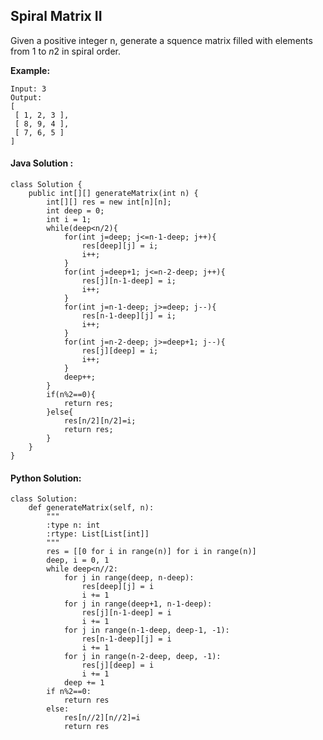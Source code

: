 ## Spiral Matrix II

Given a positive integer n, generate a squence matrix filled with elements from 1 to *n*2 in spiral order.

**Example:**

	Input: 3
	Output:
	[
	 [ 1, 2, 3 ],
	 [ 8, 9, 4 ],
	 [ 7, 6, 5 ]
	]

#### Java Solution :

	class Solution {
	    public int[][] generateMatrix(int n) {       
	        int[][] res = new int[n][n];
	    	int deep = 0;
	    	int i = 1;
	    	while(deep<n/2){
	    		for(int j=deep; j<=n-1-deep; j++){
	    			res[deep][j] = i;
	    			i++;
	    		}
	    		for(int j=deep+1; j<=n-2-deep; j++){
	    			res[j][n-1-deep] = i;
	    			i++;
	    		}
	    		for(int j=n-1-deep; j>=deep; j--){
	    			res[n-1-deep][j] = i;
	    			i++;
	    		}
	    		for(int j=n-2-deep; j>=deep+1; j--){
	    			res[j][deep] = i;
	    			i++;
	    		}
	            deep++;
	    	}
	    	if(n%2==0){
	    		return res;
	    	}else{
	    		res[n/2][n/2]=i;
	    		return res;
	    	}
	    }
	}

#### Python Solution:

	class Solution:
	    def generateMatrix(self, n):
	        """
	        :type n: int
	        :rtype: List[List[int]]
	        """
	        res = [[0 for i in range(n)] for i in range(n)]
	        deep, i = 0, 1
	        while deep<n//2:
	            for j in range(deep, n-deep):
	                res[deep][j] = i
	                i += 1
	            for j in range(deep+1, n-1-deep):
	                res[j][n-1-deep] = i
	                i += 1
	            for j in range(n-1-deep, deep-1, -1):
	                res[n-1-deep][j] = i
	                i += 1
	            for j in range(n-2-deep, deep, -1):
	                res[j][deep] = i
	                i += 1
	            deep += 1
	        if n%2==0:
	            return res
	        else:
	            res[n//2][n//2]=i
	            return res